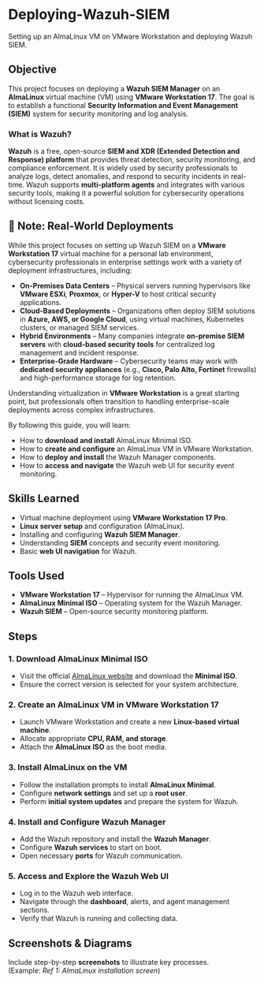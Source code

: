 # Deploying-Wazuh-SIEM
Setting up an AlmaLinux VM on VMware Workstation and deploying Wazuh SIEM.

## Objective
This project focuses on deploying a **Wazuh SIEM Manager** on an **AlmaLinux** virtual machine (VM) using **VMware Workstation 17**. The goal is to establish a functional **Security Information and Event Management (SIEM)** system for security monitoring and log analysis.

### What is Wazuh?
**Wazuh** is a free, open-source **SIEM and XDR (Extended Detection and Response) platform** that provides threat detection, security monitoring, and compliance enforcement. It is widely used by security professionals to analyze logs, detect anomalies, and respond to security incidents in real-time. Wazuh supports **multi-platform agents** and integrates with various security tools, making it a powerful solution for cybersecurity operations without licensing costs.

## 📝 Note: Real-World Deployments  

While this project focuses on setting up Wazuh SIEM on a **VMware Workstation 17** virtual machine for a personal lab environment, cybersecurity professionals in enterprise settings work with a variety of deployment infrastructures, including:  

- **On-Premises Data Centers** – Physical servers running hypervisors like **VMware ESXi**, **Proxmox**, or **Hyper-V** to host critical security applications.  
- **Cloud-Based Deployments** – Organizations often deploy SIEM solutions in **Azure, AWS, or Google Cloud**, using virtual machines, Kubernetes clusters, or managed SIEM services.  
- **Hybrid Environments** – Many companies integrate **on-premise SIEM servers** with **cloud-based security tools** for centralized log management and incident response.  
- **Enterprise-Grade Hardware** – Cybersecurity teams may work with **dedicated security appliances** (e.g., **Cisco, Palo Alto, Fortinet** firewalls) and high-performance storage for log retention.  

Understanding virtualization in **VMware Workstation** is a great starting point, but professionals often transition to handling enterprise-scale deployments across complex infrastructures.

By following this guide, you will learn:
- How to **download and install** AlmaLinux Minimal ISO.
- How to **create and configure** an AlmaLinux VM in VMware Workstation.
- How to **deploy and install** the Wazuh Manager components.
- How to **access and navigate** the Wazuh web UI for security event monitoring.

## Skills Learned
- Virtual machine deployment using **VMware Workstation 17 Pro**.
- **Linux server setup** and configuration (AlmaLinux).
- Installing and configuring **Wazuh SIEM Manager**.
- Understanding **SIEM** concepts and security event monitoring.
- Basic **web UI navigation** for Wazuh.

## Tools Used
- **VMware Workstation 17** – Hypervisor for running the AlmaLinux VM.
- **AlmaLinux Minimal ISO** – Operating system for the Wazuh Manager.
- **Wazuh SIEM** – Open-source security monitoring platform.

## Steps

### 1. Download AlmaLinux Minimal ISO
- Visit the official [AlmaLinux website](https://almalinux.org/) and download the **Minimal ISO**.
- Ensure the correct version is selected for your system architecture.

### 2. Create an AlmaLinux VM in VMware Workstation 17
- Launch VMware Workstation and create a new **Linux-based virtual machine**.
- Allocate appropriate **CPU, RAM, and storage**.
- Attach the **AlmaLinux ISO** as the boot media.

### 3. Install AlmaLinux on the VM
- Follow the installation prompts to install **AlmaLinux Minimal**.
- Configure **network settings** and set up a **root user**.
- Perform **initial system updates** and prepare the system for Wazuh.

### 4. Install and Configure Wazuh Manager
- Add the Wazuh repository and install the **Wazuh Manager**.
- Configure **Wazuh services** to start on boot.
- Open necessary **ports** for Wazuh communication.

### 5. Access and Explore the Wazuh Web UI
- Log in to the Wazuh web interface.
- Navigate through the **dashboard**, alerts, and agent management sections.
- Verify that Wazuh is running and collecting data.

## Screenshots & Diagrams
Include step-by-step **screenshots** to illustrate key processes.  
(Example: *Ref 1: AlmaLinux installation screen*)
